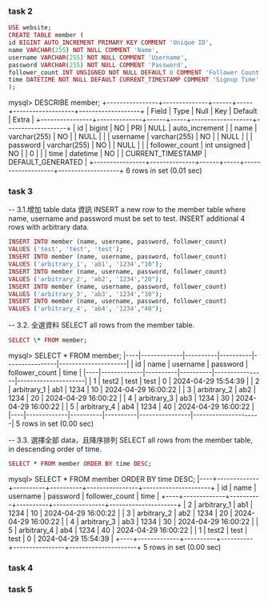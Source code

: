 ### task 2

```ruby
USE website;
CREATE TABLE member (
id BIGINT AUTO_INCREMENT PRIMARY KEY COMMENT 'Unique ID',
name VARCHAR(255) NOT NULL COMMENT 'Name',
username VARCHAR(255) NOT NULL COMMENT 'Username',
password VARCHAR(255) NOT NULL COMMENT 'Password',
follower_count INT UNSIGNED NOT NULL DEFAULT 0 COMMENT 'Follower Count',
time DATETIME NOT NULL DEFAULT CURRENT_TIMESTAMP COMMENT 'Signup Time'
);
```

mysql> DESCRIBE member;
+----------------+--------------+------+-----+-------------------+-------------------+
| Field | Type | Null | Key | Default | Extra |
+----------------+--------------+------+-----+-------------------+-------------------+
| id | bigint | NO | PRI | NULL | auto_increment |
| name | varchar(255) | NO | | NULL | |
| username | varchar(255) | NO | | NULL | |
| password | varchar(255) | NO | | NULL | |
| follower_count | int unsigned | NO | | 0 | |
| time | datetime | NO | | CURRENT_TIMESTAMP | DEFAULT_GENERATED |
+----------------+--------------+------+-----+-------------------+-------------------+
6 rows in set (0.01 sec)

### task 3

-- 3.1.增加 table data 資訊
INSERT a new row to the member table where name, username and password must be set to test. INSERT additional 4 rows with arbitrary data.

```ruby
INSERT INTO member (name, username, password, follower_count)
VALUES ('test', 'test', 'test');
INSERT INTO member (name, username, password, follower_count)
VALUES ('arbitrary_1', 'ab1', '1234',"10");
INSERT INTO member (name, username, password, follower_count)
VALUES ('arbitrary_2', 'ab2', '1234',"20");
INSERT INTO member (name, username, password, follower_count)
VALUES ('arbitrary_3', 'ab3', '1234',"30");
INSERT INTO member (name, username, password, follower_count)
VALUES ('arbitrary_4', 'ab4', '1234',"40");
```

-- 3.2. 全選資料
SELECT all rows from the member table.

```ruby
SELECT \* FROM member;
```

mysql> SELECT \* FROM member;
|----|-------------|----------|----------|----------------|---------------------|
| id | name | username | password | follower_count | time |
|----|-------------|----------|----------|----------------|---------------------|
| 1 | test2 | test | test | 0 | 2024-04-29 15:54:39 |
| 2 | arbitrary_1 | ab1 | 1234 | 10 | 2024-04-29 16:00:22 |
| 3 | arbitrary_2 | ab2 | 1234 | 20 | 2024-04-29 16:00:22 |
| 4 | arbitrary_3 | ab3 | 1234 | 30 | 2024-04-29 16:00:22 |
| 5 | arbitrary_4 | ab4 | 1234 | 40 | 2024-04-29 16:00:22 |
|----|-------------|----------|----------|----------------|---------------------|
5 rows in set (0.00 sec)

-- 3.3. 選擇全部 data，且降序排列
SELECT all rows from the member table, in descending order of time.

```ruby
SELECT * FROM member ORDER BY time DESC;
```

mysql> SELECT \* FROM member ORDER BY time DESC;
|----+-------------+----------+----------+----------------+---------------------+
| id | name | username | password | follower_count | time |
+----+-------------+----------+----------+----------------+---------------------+
| 2 | arbitrary_1 | ab1 | 1234 | 10 | 2024-04-29 16:00:22 |
| 3 | arbitrary_2 | ab2 | 1234 | 20 | 2024-04-29 16:00:22 |
| 4 | arbitrary_3 | ab3 | 1234 | 30 | 2024-04-29 16:00:22 |
| 5 | arbitrary_4 | ab4 | 1234 | 40 | 2024-04-29 16:00:22 |
| 1 | test2 | test | test | 0 | 2024-04-29 15:54:39 |
+----+-------------+----------+----------+----------------+---------------------+
5 rows in set (0.00 sec)

### task 4

### task 5
